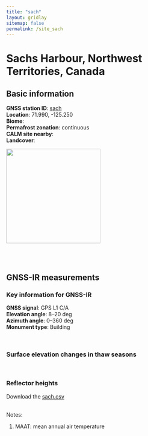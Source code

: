 ```yaml
---
title: "sach"
layout: gridlay
sitemap: false
permalink: /site_sach
---
```


# Sachs Harbour, Northwest Territories, Canada

## Basic information

<div markdown="0" id="information" class="col-sm-12">
    <!--
    <div markdown="0" id="geolocation" class="col-sm-6">
        <iframe width="350px" height="350px" frameborder="0" src="{{ site.url }}{{ site.baseurl }}/maps/sach.html"></iframe>  
    </div>
    -->
    <p>
        <b>GNSS station ID</b>:         <a href="http://www.igs.org/igsnetwork/network_by_site.php?site=sach00can">sach</a><br/>            
        <b>Location</b>:                71.990, -125.250<br/>
        <b>Biome</b>:                   <br/>
        <b>Permafrost zonation</b>:     continuous<br/>
        <b>CALM site nearby</b>:        <br/>
        <b>Landcover</b>:               
    </p>
    <p>
        <img src="{{ site.url }}{{ site.baseurl }}/photos/sach.jpg" height="250px" border="0">
    </p>
    <br/>
    <br/>
</div>

## GNSS-IR measurements

<div markdown="0" id="parameter" class="col-sm-12">
    <h3>Key information for GNSS-IR</h3>
    <p>
    <b>GNSS signal</b>:            GPS L1 C/A <br/>
    <b>Elevation angle</b>:        8–20 deg <br/>
    <b>Azimuth angle</b>:          0–360 deg <br/>
    <b>Monument type</b>:          Building
    </p>
    <br/>
    <h3>Surface elevation changes in thaw seasons</h3>
    <!--
    <iframe width="900" height="800" frameborder="0" scrolling="no" src="{{ site.url }}{{ site.baseurl }}/gnssir/sach_plot.html"></iframe>
    -->
    <br/>
    <h3>Reflector heights</h3>
    Download the <a href="{{ site.url }}{{ site.baseurl }}/gnssir/sach.csv">sach.csv</a>
    <br/>
    <br/>
</div>

Notes:
1. MAAT: mean annual air temperature



